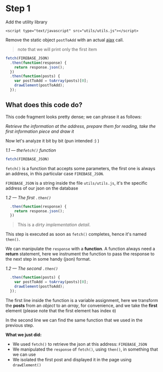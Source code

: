 # Step 1

Add the utility library

```markup
<script type="text/javascript" src="utils/utils.js"></script>
```

Remove the static object `postToAdd` with an actual [ajax](https://developer.mozilla.org/en-US/docs/AJAX/Getting_Started) call.

> note that we will print only the first item

```javascript
fetch(FIREBASE_JSON)
  .then(function(response) {
    return response.json();
  })
  .then(function(posts) {
    var postToAdd = toArray(posts)[0];
    drawElement(postToAdd);
  });
```

## What does this code do?

This code fragment looks pretty dense; we can phrase it as follows:

_Retrieve the information at the address, prepare them for reading, take the first information piece and draw it_

Now let's analyze it bit by bit \(pun intended :\) \)

_1.1 — the`fetch()` function_

```javascript
fetch(FIREBASE_JSON)
```

`fetch()` is a function that accepts some parameters, the first one is always an address, in this particular case `FIREBASE_JSON`.

`FIREBASE_JSON` is a string inside the file `utils/utils.js`, it's the specific address of our json on the database

_1.2 — The first `.then()`_

```javascript
  .then(function(response) {
    return response.json();
  })
```

> This is a _dirty implementation detail_.

This step is executed as soon as `fetch()` completes, hence it's named `then()`.

We can manipulate the `response` with a **function**. A function always need a **return** statement, here we instrument the function to pass the response to the next step in some handy \(json\) format.

_1.2 — The second `.then()`_

```javascript
  .then(function(posts) {
    var postToAdd = toArray(posts)[0];
    drawElement(postToAdd);
  });
```

The first line inside the function is a variable assignment, here we transform the **posts** from an _object_ to an _array_, for convenience, and we take the **first** element \(please note that the first element has index `0`\)

In the second line we can find the same function that we used in the previous step.

**What we just did:**

* We used `fetch()` to retrieve the json at this address: `FIREBASE_JSON`
* We manipulated the `response` of `fetch()`, using `then()`, in something that we can use
* We isolated the first post and displayed it in the page using `drawElement()`

